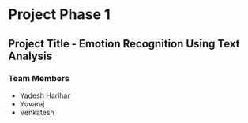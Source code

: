 # Project Phase 1

## Project Title - Emotion Recognition Using Text Analysis

### Team Members
- Yadesh Harihar
- Yuvaraj
- Venkatesh